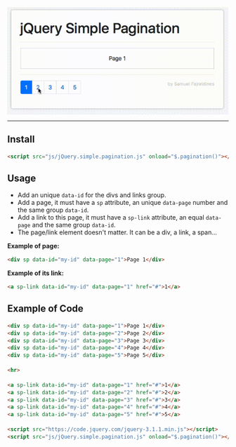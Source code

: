 <p align="center">
<img src="https://github.com/samuelfaj/jQuery-Simple-Pagination/blob/master/usage.gif" align="center">
</p>

<hr>

## Install
```html 
<script src="js/jQuery.simple.pagination.js" onload="$.pagination()"></script>
```

## Usage
* Add an unique `data-id` for the divs and links group.
* Add a page, it must have a `sp` attribute, an unique `data-page` number and the same group `data-id`.
* Add a link to this page, it must have a `sp-link` attribute, an equal `data-page` and the same group `data-id`.
* The page/link element doesn't matter. It can be a div, a link, a span...

**Example of page:**
```html 
<div sp data-id="my-id" data-page="1">Page 1</div>
```

**Example of its link:**
```html 
<a sp-link data-id="my-id" data-page="1" href="#">1</a>
```

## Example of Code
```html
<div sp data-id="my-id" data-page="1">Page 1</div>
<div sp data-id="my-id" data-page="2">Page 2</div>
<div sp data-id="my-id" data-page="3">Page 3</div>
<div sp data-id="my-id" data-page="4">Page 4</div>
<div sp data-id="my-id" data-page="5">Page 5</div>

<hr>

<a sp-link data-id="my-id" data-page="1" href="#">1</a>
<a sp-link data-id="my-id" data-page="2" href="#">2</a>
<a sp-link data-id="my-id" data-page="3" href="#">3</a>
<a sp-link data-id="my-id" data-page="4" href="#">4</a>
<a sp-link data-id="my-id" data-page="5" href="#">5</a>

<script src="https://code.jquery.com/jquery-3.1.1.min.js"></script>
<script src="js/jQuery.simple.pagination.js" onload="$.pagination()"></script>
```
